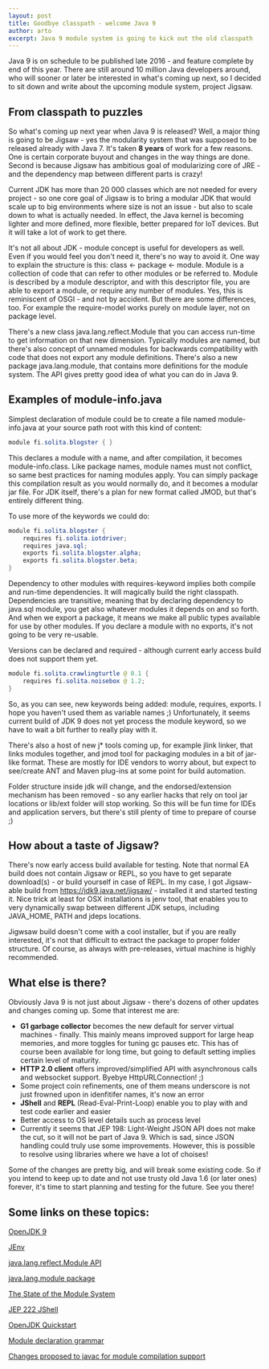 ```yaml
---
layout: post
title: Goodbye classpath - welcome Java 9
author: arto
excerpt: Java 9 module system is going to kick out the old classpath
---
```


Java 9 is on schedule to be published late 2016 - and feature complete by end of this year. There are still around 10 million Java developers around, who will sooner or later be interested in what's coming up next, so I decided to sit down and write about the upcoming module system, project Jigsaw. 

## From classpath to puzzles

So what's coming up next year when Java 9 is released? Well, a major thing is going to be Jigsaw - yes the modularity system that was supposed to be released already with Java 7. It's taken **8 years** of work for a few reasons. One is certain corporate buyout and changes in the way things are done. Second is because Jigsaw has ambitious goal of modularizing core of JRE - and the dependency map between different parts is crazy!

Current JDK has more than 20 000 classes which are not needed for every project - so one core goal of Jigsaw is to bring a modular JDK that would scale up to big environments where size is not an issue - but also to scale down to what is actually needed. In effect, the Java kernel is becoming lighter and more defined, more flexible, better prepared for IoT devices. But it will take a lot of work to get there.

It's not all about JDK - module concept is useful for developers as well. Even if you would feel you don't need it, there's no way to avoid it. One way to explain the structure is this: class <- package <- module. Module is a collection of code that can refer to other modules or be referred to. Module is described by a module descriptor, and with this descriptor file, you are able to export a module, or require any number of modules. Yes, this is reminiscent of OSGI - and not by accident. But there are some differences, too. For example the require-model works purely on module layer, not on package level. 

There's a new class java.lang.reflect.Module that you can access run-time to get information on that new dimension. Typically modules are named, but there's also concept of unnamed modules for backwards compatibility with code that does not export any module definitions. There's also a new package java.lang.module, that contains more definitions for the module system. The API gives pretty good idea of what you can do in Java 9.

## Examples of module-info.java

Simplest declaration of module could be to create a file named module-info.java at your source path root with this kind of content:

```java
module fi.solita.blogster { }
```

This declares a module with a name, and after compilation, it becomes module-info.class. Like package names, module names must not conflict, so same best practices for naming modules apply. You can simply package this compilation result as you would normally do, and it becomes a modular jar file. For JDK itself, there's a plan for new format called JMOD, but that's entirely different thing.

To use more of the keywords we could do:

```java
module fi.solita.blogster {
    requires fi.solita.iotdriver;
    requires java.sql;
    exports fi.solita.blogster.alpha;
    exports fi.solita.blogster.beta;
}
```

Dependency to other modules with requires-keyword implies both compile and run-time dependencies. It will magically build the right classpath. Dependencies are transitive, meaning that by declaring dependency to java.sql module, you get also whatever modules it depends on and so forth. And when we export a package, it means we make all public types available for use by other modules. If you declare a module with no exports, it's not going to be very re-usable.

Versions can be declared and required - although current early access build does not support them yet. 

```java
module fi.solita.crawlingturtle @ 0.1 {
    requires fi.solita.noisebox @ 1.2;
}
```

So, as you can see, new keywords being added: module, requires, exports. I hope you haven't used them as variable names ;) Unfortunately, it seems current build of JDK 9 does not yet process the module keyword, so we have to wait a bit further to really play with it.

There's also a host of new j* tools coming up, for example jlink linker, that links modules together, and jmod tool for packaging modules in a bit of jar-like format. These are mostly for IDE vendors to worry about, but expect to see/create ANT and Maven plug-ins at some point for build automation.

Folder structure inside jdk will change, and the endorsed/extension mechanism has been removed - so any earlier hacks that rely on tool jar locations or lib/ext folder will stop working. So this will be fun time for IDEs and application servers, but there's still plenty of time to prepare of course ;) 

## How about a taste of Jigsaw?

There's now early access build available for testing. Note that normal EA build does not contain Jigsaw or REPL, so you have to get separate download(s) - or build yourself in case of REPL. In my case, I got Jigsaw-able build from https://jdk9.java.net/jigsaw/ - installed it and started testing it. Nice trick at least for OSX installations is jenv tool, that enables you to very dynamically swap between different JDK setups, including JAVA_HOME, PATH and jdeps locations.

Jigwsaw build doesn't come with a cool installer, but if you are really interested, it's not that difficult to extract the package to proper folder structure. Of course, as always with pre-releases, virtual machine is highly recommended.

## What else is there?

Obviously Java 9 is not just about Jigsaw - there's dozens of other updates and changes coming up. Some that interest me are:

- **G1 garbage collector** becomes the new default for server virtual machines - finally. This mainly means improved support for large heap memories, and more toggles for tuning gc pauses etc. This has of course been available for long time, but going to default setting implies certain level of maturity.
- **HTTP 2.0 client** offers improved/simplified API with asynchronous calls and websocket support. Byebye HttpURLConnection! ;)
- Some project coin refinements, one of them means underscore is not just frowned upon in idenfitifer names, it's now an error
- **JShell** and **REPL** (Read-Eval-Print-Loop) enable you to play with and test code earlier and easier 
- Better access to OS level details such as process level
- Currently it seems that JEP 198: Light-Weight JSON API does not make the cut, so it will not be part of Java 9. Which is sad, since JSON handling could truly use some improvements. However, this is possible to resolve using libraries where we have a lot of choises!

Some of the changes are pretty big, and will break some existing code. So if you intend to keep up to date and not use trusty old Java 1.6 (or later ones) forever, it's time to start planning and testing for the future. See you there!

## Some links on these topics:

[OpenJDK 9](http://openjdk.java.net/projects/jdk9/)

[JEnv](http://www.jenv.be/)

[java.lang.reflect.Module API](http://cr.openjdk.java.net/~mr/jigsaw/spec/api/java/lang/reflect/Module.html)

[java.lang.module package](http://cr.openjdk.java.net/~mr/jigsaw/spec/api/java/lang/module/package-summary.html)

[The State of the Module System](http://openjdk.java.net/projects/jigsaw/spec/sotms/)

[JEP 222 JShell](http://openjdk.java.net/jeps/222)

[OpenJDK Quickstart](http://openjdk.java.net/projects/jigsaw/doc/quickstart.html)

[Module declaration grammar](http://openjdk.java.net/projects/jigsaw/doc/lang-vm.html#jigsaw-1)

[Changes proposed to javac for module compilation support](http://openjdk.java.net/projects/jigsaw/doc/ModulesAndJavac.pdf)
